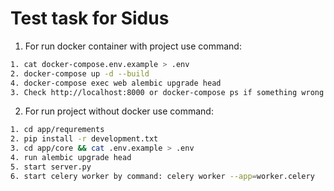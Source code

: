 # Test task for Sidus

1. For run docker container with project use command:
```bash
1. cat docker-compose.env.example > .env
2. docker-compose up -d --build
4. docker-compose exec web alembic upgrade head
3. Check http://localhost:8000 or docker-compose ps if something wrong
```

2. For run project without docker use command:
```bash
1. cd app/requrements
2. pip install -r development.txt
3. cd app/core && cat .env.example > .env
4. run alembic upgrade head
5. start server.py
6. start celery worker by command: celery worker --app=worker.celery